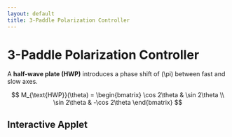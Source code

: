 ```yaml
---
layout: default
title: 3-Paddle Polarization Controller
---
```


# 3-Paddle Polarization Controller

A **half-wave plate (HWP)** introduces a phase shift of \(\pi\) between fast and slow axes.

$$
M_{\text{HWP}}(\theta) =
\begin{bmatrix}
\cos 2\theta & \sin 2\theta \\
\sin 2\theta & -\cos 2\theta
\end{bmatrix}
$$

## Interactive Applet

<div id="ggbApplet1"></div>

<script>
  var params1 = {
  	"id": "ggbApplet1",
  	"width":600,
  	"height":600,
  	"showMenuBar":false,
  	"showAlgebraInput":false,
  	"showToolBar":false,
  	"showToolBarHelp":false,
  	"showResetIcon":false,
  	"enableLabelDrags":false,
  	"enableShiftDragZoom":false,
  	"enableRightClick":false,
  	"errorDialogsActive":false,
  	"useBrowserForJS":true,
  	"allowStyleBar":false,
  	"preventFocus":false,
  	"showZoomButtons":false,
  	"showResetIcon": false,
  	"capturingThreshold":3,
  	// add code here to run when the applet starts
  	//"appletOnLoad":function(api){ /* api.evalCommand('Segment((1,2),(3,4))');*/ },
  	"showFullscreenButton":false,
  	"scale":1,
  	"disableAutoScale":true,
  	"allowUpscale":false,
  	"clickToLoad":false,
  	"appName":"classic",
  	"buttonRounding":0.7,
  	"buttonShadows":false,
  	"language":"en",
  	// use this instead of ggbBase64 to load a material from geogebra.org
  	"material_id":"pts6vg4r",
  	// use this instead of ggbBase64 to load a .ggb file
  	// "filename":"myfile.ggb",  
  };
  
  var applet1 = new GGBApplet(params1, true);
  window.onload = function() { applet1.inject('ggbApplet1')};
</script>
